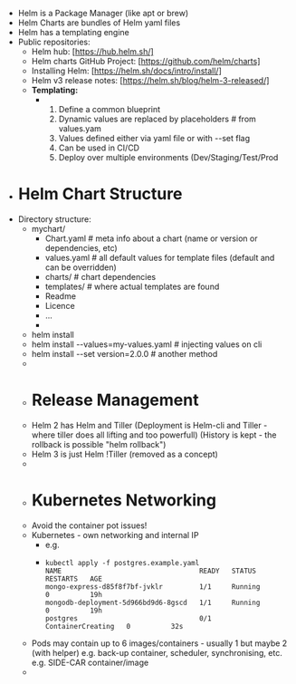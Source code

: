 - Helm is a  Package Manager (like apt or brew)
- Helm Charts are bundles of Helm yaml files
- Helm has a templating engine
- Public repositories:
	- Helm hub: [https://hub.helm.sh/]
	- Helm charts GitHub Project: [https://github.com/helm/charts]
	- Installing Helm: [https://helm.sh/docs/intro/install/]
	- Helm v3 release notes: [https://helm.sh/blog/helm-3-released/]
	- **Templating:**
		- 1. Define a common blueprint
		  2. Dynamic values are replaced by placeholders # from values.yam
		  3. Values defined either via yaml file or with --set flag
		  4. Can be used in CI/CD
		  5. Deploy over multiple environments (Dev/Staging/Test/Prod
- # Helm Chart Structure
- Directory structure:
	- mychart/
		- Chart.yaml             # meta info about a chart (name or version or dependencies, etc)
		- values.yaml           #  all default values for template files (default and can be overridden)
		- charts/                   #  chart dependencies
		- templates/             # where actual templates are found
		- Readme
		- Licence
		- ...
		-
	- helm install <chartname>
	- helm install --values=my-values.yaml <chartname>   # injecting values on cli
	- helm install  --set version=2.0.0       # another method
	-
	- # Release Management
	- Helm 2 has Helm and Tiller (Deployment is Helm-cli and Tiller - where tiller does all lifting and too powerfull) (History is kept - the rollback is possible "helm rollback")
	- Helm 3 is just Helm !Tiller (removed as a concept)
	-
	- # Kubernetes Networking
	- Avoid the container pot issues!
	- Kubernetes - own networking and internal IP
		- e.g.
		- ```
		  kubectl apply -f postgres.example.yaml
		  NAME                                  READY   STATUS              RESTARTS   AGE
		  mongo-express-d85f8f7bf-jvklr         1/1     Running             0          19h
		  mongodb-deployment-5d966bd9d6-8gscd   1/1     Running             0          19h
		  postgres                              0/1     ContainerCreating   0          32s
		  ```
	- Pods may contain up to 6 images/containers - usually 1 but maybe 2 (with helper) e.g. back-up container, scheduler, synchronising, etc. e.g. SIDE-CAR container/image
	-